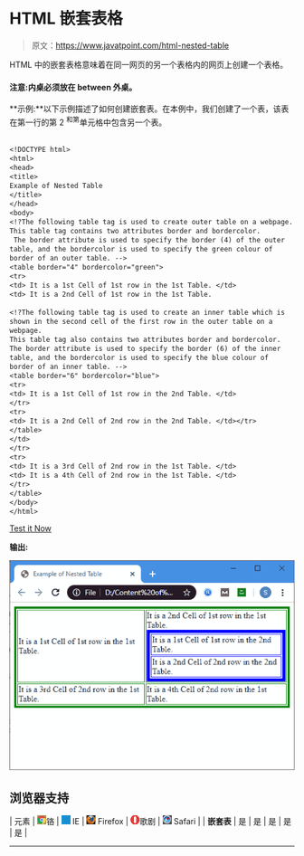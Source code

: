 # HTML 嵌套表格

> 原文：<https://www.javatpoint.com/html-nested-table>

HTML 中的嵌套表格意味着在同一网页的另一个表格内的网页上创建一个表格。

#### 注意:内桌必须放在 between 外桌。

**示例:**以下示例描述了如何创建嵌套表。在本例中，我们创建了一个表，该表在第一行的第 2 <sup>和第</sup>单元格中包含另一个表。

```

<!DOCTYPE html>
<html>
<head>
<title> 
Example of Nested Table
</title>
</head>
<body>
<!?The following table tag is used to create outer table on a webpage.  
This table tag contains two attributes border and bordercolor.
 The border attribute is used to specify the border (4) of the outer table, and the bordercolor is used to specify the green colour of border of an outer table. -->
<table border="4" bordercolor="green"> 
<tr>
<td> It is a 1st Cell of 1st row in the 1st Table. </td>
<td> It is a 2nd Cell of 1st row in the 1st Table.

<!?The following table tag is used to create an inner table which is shown in the second cell of the first row in the outer table on a webpage.  
This table tag also contains two attributes border and bordercolor. 
The border attribute is used to specify the border (6) of the inner table, and the bordercolor is used to specify the blue colour of border of an inner table. -->
<table border="6" bordercolor="blue">
<tr>
<td> It is a 1st Cell of 1st row in the 2nd Table. </td>
</tr>
<tr>
<td> It is a 2nd Cell of 2nd row in the 2nd Table. </td></tr>
</table>
</td>
</tr>
<tr>
<td> It is a 3rd Cell of 2nd row in the 1st Table. </td>
<td> It is a 4th Cell of 2nd row in the 1st Table. </td>
</tr>
</table>
</body>
</html>

```

[Test it Now](https://www.javatpoint.com/oprweb/test.jsp?filename=HTMLNestedTable1)

**输出:**

![HTML Nested Table](img/15d76be242b22754c508ccf5aa3fa9f6.png)

## 浏览器支持

| 元素 | ![chrome browser](img/4fbdc93dc2016c5049ed108e7318df19.png)铬 | ![ie browser](img/83dd23df1fe8373fd5bf054b2c1dd88b.png) IE | ![firefox browser](img/4f001fff393888a8a807ed29b28145d1.png) Firefox | ![opera browser](img/6cad4a592cc69a052056a0577b4aac65.png)歌剧 | ![safari browser](img/a0f6a9711a92203c5dc5c127fe9c9fca.png) Safari |
| **嵌套表** | 是 | 是 | 是 | 是 | 是 |

* * *